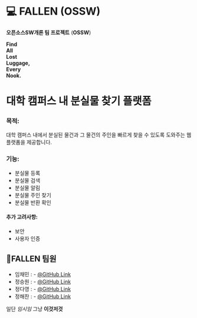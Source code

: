 # 💻 FALLEN (OSSW)
**오픈소스SW개론 팀 프로젝트** (**OSSW**) <br>

**Find** <br>
**All** <br>
**Lost** <br>
**Luggage,** <br>
**Every** <br>
**Nook.** <br>

# 대학 캠퍼스 내 분실물 찾기 플랫폼 

### **목적**: 
대학 캠퍼스 내에서 분실된 물건과 그 물건의 주인을 빠르게 찾을 수 있도록 도와주는 웹 플랫폼을 제공합니다.

### **기능**:
 - 분실물 등록
 - 분실물 검색
 - 분실물 알림
 - 분실물 주인 찾기
 - 분실물 반환 확인

#### **추가 고려사항**:
 - 보안
 - 사용자 인증


## 👤FALLEN 팀원
- 임채민 : - [@GitHub Link](https://github.com/chaemin5)
- 정승원 : - [@GitHub Link](https://github.com/Jeong-Seung-Won)
- 정다영 : - [@GitHub Link](https://github.com/day024)
- 정해찬 : - [@GitHub Link](https://github.com/just-codingbaby)

일단 *임시임* 그냥 **이것저것**
